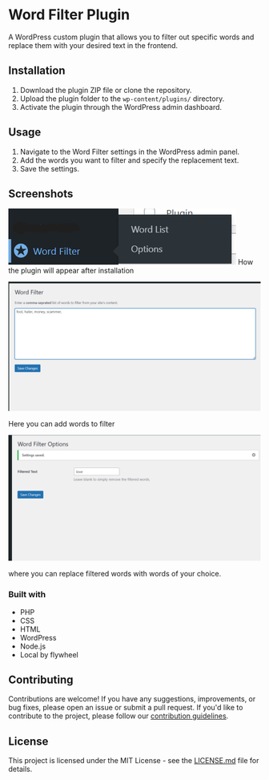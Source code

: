 # Word Filter Plugin

A WordPress custom plugin that allows you to filter out specific words and replace them with your desired text in the frontend.

## Installation

1. Download the plugin ZIP file or clone the repository.
2. Upload the plugin folder to the `wp-content/plugins/` directory.
3. Activate the plugin through the WordPress admin dashboard.

## Usage

1. Navigate to the Word Filter settings in the WordPress admin panel.
2. Add the words you want to filter and specify the replacement text.
3. Save the settings.

## Screenshots
![Screenshot 1](/img/Screenshot%20(001).png)
How the plugin will appear after installation

![Screenshot 1](/img/Screenshot%20(01).png)

Here you can add words to filter

![Screenshot 2](/img/Screenshot%20(02).png)

where you can replace filtered words with words of your choice.

### Built with

- PHP
- CSS 
- HTML
- WordPress
- Node.js
- Local by flywheel


## Contributing

Contributions are welcome! If you have any suggestions, improvements, or bug fixes, please open an issue or submit a pull request.  If you'd like to contribute to the project, please follow our [contribution guidelines](CONTRIBUTING.md).

## License

This project is licensed under the MIT License - see the [LICENSE.md](LICENSE.md) file for details.
